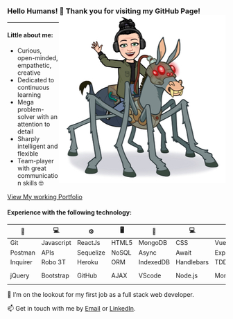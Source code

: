 ### Hello Humans! 👋 Thank you for visiting my GitHub Page! <a><img align="right" src="https://github.com/Q118/q118/blob/master/cartonn.jpg"></a>


------
#### Little about me:
* Curious, open-minded, empathetic, creative
* Dedicated to continuous learning
* Mega problem-solver with an attention to detail
* Sharply intelligent and flexible 
* Team-player with great communication skills 🤓 

[View My working Portfolio](https://q118.github.io/shelby.anne/)

#### Experience with the following technology:
🧰 | 💻  |  ⚙️ | 🖥️ | 🧰 | 💻  |  ⚙️ | 🖥️ | 🧰
------------ | ------------- | ------------- | ------------- | ------------ | ------------- | ------------- | -------------  | -------------
Git|Javascript|ReactJs|HTML5|MongoDB|CSS|VueJS|MVC|Algorithms
Postman|APIs|Sequelize|NoSQL|Async|Await|Express|PWAs|Robo T
Inquirer|Robo 3T|Heroku|ORM|IndexedDB|Handlebars|TDD|JSON|workbench
jQuery|Bootstrap|GitHub|AJAX|VScode|Node.js|Mongoose|mySQL|Data Structures


🤔 I’m on the lookout for my first job as a full stack web developer. 

📫 Get in touch with me by [Email](mailto:shelbyfish91@gmail.com) or [LinkedIn](https://www.linkedin.com/in/shelby-anne-bb84131a4/).


